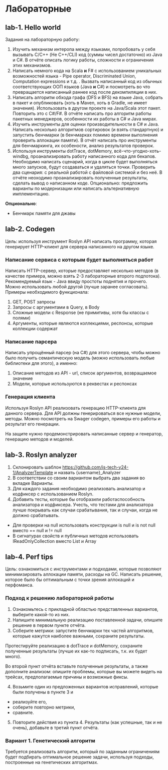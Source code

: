 # Лабораторные

## lab-1. Hello world
    
Задания на лабораторную работу:
    
1. Изучить механизм интеропа между языками, попробовать у себя вызывать C/C++ (Не C++/CLI) код (суммы чисел достаточно) из Java и C#. В отчёте описать логику работы, сложности и ограничения этих механизмов.
2. Написать немного кода на Scala **и** F# с использованием уникальных возможностей языка - Pipe operator, Discriminated Union, Computation expressions и т.д. . Вызвать написанный код из обычных соответствующих ООП языков (Java **и** С#) и посмотреть во что превращается написанный раннее код после декомпиляции в них. 
3. Написать алгоритм обхода графа (DFS и BFS) на языке Java, собрать в пакет и опубликовать (хоть в Maven, хоть в Gradle, не имеет значения). Использовать в другом проекте на Java/Scala этот пакет. Повторить это с C#/F#. В отчёте написать про алгоритм работы пакетных менеджеров, особенности их работы в C# и Java мирах.
4. Изучить инструменты для оценки производительности в C# и Java. Написать несколько алгоритмов сортировок (и взять стандартную) и запустить бенчмарки (в бенчмарках помимо времени выполнения проверить аллокации памяти). В отчёт написать про инструменты для бенчмаркинга, их особености, анализ результатов проверок.
5. Используя инструменты dotTrace, dotMemory, всё-что-угодно-хоть-windbg, проанализировать работу написанного кода для бекапов. Необходимо написать сценарий, когда в цикле будет выполняться много запусков, будут создаваться и удаляться точки. Проверить два сценария: с реальной работой с файловой системой и без неё. В отчёте неоходимо проанализировать полученные результаты, сделать вывод о написанном коде. Опционально: предложить варианты по модернизации или написать альтернативную имплементацию.
    
**Опционально**:
    
- Бенчмарк памяти для джавы
    
## lab-2. Codegen
  
Цель: используя инструмент Roslyn API написать программу, которая генерирует HTTP-клиент для сервера написанного на другом языке.
    
### Написание сервиса с которым будет выполняться работ
    
Написать HTTP-сервер, которые предоставляет несколько методов (в качестве примера, можно взять 2-3 лабораторные второго подпотока). Рекомендуемый язык - Java ввиду простоты поднятия и прочего. Можно использовать любой другой (лучше заранее согласовать). Примеры необходимого функционала:
    
1. GET, POST запросы
2. Запросы с аргументами в Query, в Body
3. Сложные модели с Response (не примитивы, хотя бы классы с полями)
4. Аргументы, которые являются коллекциями, респонсы, которые коллекции содержат
    
### Написание парсера
    
Написать упрощённый парсер (на C#) для этого сервера, чтобы можно было получить семантическую модель (можно использовать любые библиотеки для этого), а именно:
    
1. Описание методов из API - url, список аргументов, возвращаемое значение
2. Модели, которые используются в реквестах и респонсах
    
### Генерация клиента
    
Используя Roslyn API реализовать генерацию HTTP-клиента для данного сервера. Для API должны генерироваться все нужные модели, методы. Можно посмотреть на Swager codegen, примеры его работы и результат его генерации.
    
На защите нужно продемонстрировать написанные сервер и генератор, генерацию методов и моделей.
    
    
## lab-3. Roslyn analyzer
    
1. Склонировать шаблон https://github.com/is-tech-y24-1/AnalyzerTemplate и назвать {username}_Analyzer
2. В соответствии со своим вариантом выбрать два задания  во вкладке Варианты.
3. Для каждого задания необходимо реализовать анализатор и кодфиксер с использованием Roslyn.
4. Добавить тесты, которые бы отобразили работаспособность анализатора и кодфиксера. Учесть, что тестами для анализатора лучше покрывать как случаи срабатывания, так и случаи, когда не должно срабатывать.
    
    
- Для проверки на null использовать конструкции is null и is not null вместо == null и != null
- В сигнатурах свойств и публичных методов использовать IReadOnlyCollection<T> вместо List<T> и Array<T>
    
## lab-4. Perf tips

Цель: ознакомиться с инструментами и подходами, которые позволяют минимизировать аллокации памяти, расходы на GC. Написать решение, которое было бы оптимальным с точки зрения аллокаций и перфоманса.
    
### Подход к решению лабораторной работы
    
1. Ознакомьтесь с прикладной областью представленных вариантов, выберите какой-то из них.
2. Напишите минимальную реализацию поставленной задачи, опишите решение в первом пункте отчёта.
3. Соберите метрики: запустите бенчмарки тех частей алгоритмов, которые кажутся наиболее важными, сохраните результаты.
        
Протестируйте реализацию в dotTrace и dotMemory, сохраните полученные результаты (лучше их как-то подписать, т.к. их будет много).
        
Во второй пункт отчёта вставьте полученные результаты, а также дополните анализом: опишите проблемы, которые вы можете видеть на трейсах, предполагаемые причины и возможные фиксы.
        
4. Возьмите один из предложенных вариантов исправлений, которые были получены в пункте 3 и
- реализуйте его,
- соберите повторно метрики,
- сравните.
5. Повторите действия из пункта 4. Результаты (как успешные, так и не очень), добавьте в третий пункт отчёта.
    
### Вариант 1. Генетический алгоритм
    
Требуется реализовать алгоритм, который по заданным ограничениям будет подбирать оптимальное решение задачи, используя подходы, построенные на генетических алгоритмах.
